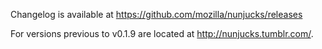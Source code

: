 Changelog is available at https://github.com/mozilla/nunjucks/releases

For versions previous to v0.1.9 are located at http://nunjucks.tumblr.com/.
